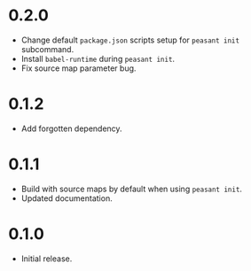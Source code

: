 # 0.2.0

- Change default `package.json` scripts setup for `peasant init` subcommand.
- Install `babel-runtime` during `peasant init`.
- Fix source map parameter bug.

# 0.1.2

- Add forgotten dependency.

# 0.1.1

- Build with source maps by default when using `peasant init`.
- Updated documentation.

# 0.1.0

- Initial release.
